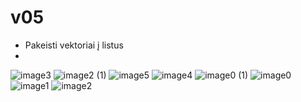 # v05

* Pakeisti vektoriai į listus
* 
![image3](https://user-images.githubusercontent.com/90148059/140397998-c1293218-416e-46e2-845b-901c84384b79.jpeg)
![image2 (1)](https://user-images.githubusercontent.com/90148059/140398007-af258643-1e27-492f-b87d-a75449a91eeb.jpeg)
![image5](https://user-images.githubusercontent.com/90148059/140398012-d86c8989-d374-4db2-895c-bf67842c453f.jpeg)
![image4](https://user-images.githubusercontent.com/90148059/140398015-8f6e87fd-80cc-4888-85a7-66c0aa14c373.jpeg)
![image0 (1)](https://user-images.githubusercontent.com/90148059/140398020-d7eee739-ff6d-43e5-8737-ddd3990f5841.jpeg)
![image0](https://user-images.githubusercontent.com/90148059/140398027-f90bc2a4-cdd6-4c1d-8987-e4c0057ca5f4.jpeg)
![image1](https://user-images.githubusercontent.com/90148059/140398036-0574bbdf-153e-449b-b0e4-7d2ab0b005a0.jpeg)
![image2](https://user-images.githubusercontent.com/90148059/140398040-13eb4705-9e57-4c80-a7cf-acd2c6288036.jpeg)
